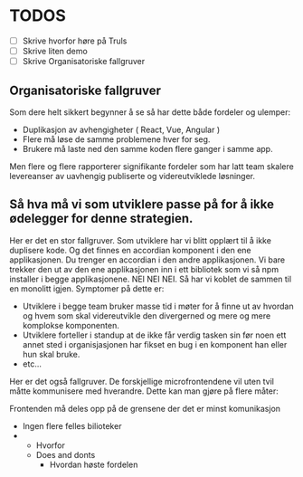 # TODOS

- [ ] Skrive hvorfor høre på Truls
- [ ] Skrive liten demo
- [ ] Skrive Organisatoriske fallgruver

## Organisatoriske fallgruver

Som dere helt sikkert begynner å se så har dette både fordeler og ulemper:

- Duplikasjon av avhengigheter ( React, Vue, Angular )
- Flere må løse de samme problemene hver for seg.
- Brukere må laste ned den samme koden flere ganger i samme app.

Men flere og flere rapporterer signifikante fordeler som har latt team skalere levereanser av uavhengig publiserte og videreutviklede løsninger.

## Så hva må vi som utviklere passe på for å ikke ødelegger for denne strategien.

Her er det en stor fallgruver. Som utviklere har vi blitt opplært til å ikke duplisere kode. Og det finnes en accordian komponent i den ene applikasjonen. Du trenger en accordian i den andre applikasjonen. Vi bare trekker den ut av den ene applikasjonen inn i ett bibliotek som vi så npm installer i begge applikasjonene. NEI NEI NEI. Så har vi koblet de sammen til en monolitt igjen. Symptomer på dette er:

- Utviklere i begge team bruker masse tid i møter for å finne ut av hvordan og hvem som skal videreutvikle den divergerned og mere og mere komplokse komponenten.
- Utviklere forteller i standup at de ikke får verdig tasken sin før noen ett annet sted i organisjasjonen har fikset en bug i en komponent han eller hun skal bruke.
- etc...

Her er det også fallgruver. De forskjellige microfrontendene vil uten tvil måtte kommunisere med hverandre. Dette kan man gjøre på flere måter:

Frontenden må deles opp på de grensene der det er minst komunikasjon

- Ingen flere felles bilioteker
- - Hvorfor
  - Does and donts
    - Hvordan høste fordelen


